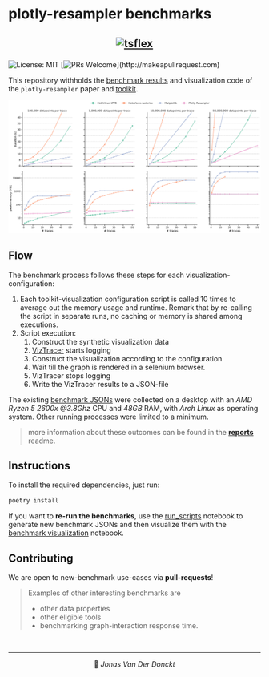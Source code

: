 # plotly-resampler benchmarks

## <p align="center"> <a href="https://predict-idlab.github.io/plotly-resampler/"><img alt="tsflex" src="https://raw.githubusercontent.com/predict-idlab/plotly-resampler/main/docs/sphinx/_static/logo.png" height="100"></a></p>

![License: MIT](https://img.shields.io/badge/License-MIT-blue.svg?color=black)
[![PRs Welcome](https://img.shields.io/badge/PRs-welcome-brightgreen.svg?)](http://makeapullrequest.com) 

This repository withholds the [benchmark results](reports/benchmark_fig.png) and visualization code of the `plotly-resampler` paper and [toolkit](https://github.com/predict-idlab/plotly-resampler).

![bencmark_result](reports/benchmark_fig.png)


## Flow

The benchmark process follows these steps for each visualization-configuration:

1. Each toolkit-visualization configuration script is called 10 times to average out the memory usage and runtime. Remark that by re-calling the script in separate runs, no caching or memory is shared among executions.
2. Script execution:
   1. Construct the synthetic visualization data
   2. [VizTracer](https://github.com/gaogaotiantian/viztracer) starts logging
   3. Construct the visualization according to the configuration
   4. Wait till the graph is rendered in a selenium browser.
   5. VizTracer stops logging
   6. Write the VizTracer results to a JSON-file

The existing [benchmark JSONs](code/benchmark_jsons/) were collected on a desktop with an *AMD Ryzen 5 2600x @3.8Ghz* CPU and *48GB* RAM, with *Arch Linux* as operating system. Other running processes were limited to a minimum.

> more information about these outcomes can be found in the [**reports**](reports/README.md) readme.

## Instructions

To install the required dependencies, just run:

```bash
poetry install
```

If you want to **re-run the benchmarks**, use the [run_scripts](code/run_scripts.ipynb) notebook to generate new benchmark JSONs and then visualize them with the [benchmark visualization](code/benchmark_visualizations.ipynb) notebook.

## Contributing

We are open to new-benchmark use-cases via **pull-requests**!<br>

> Examples of other interesting benchmarks are
>  * other data properties
>  * other eligible tools
>  * benchmarking graph-interaction response time.

<br>

---
<p align="center">
👤 <i>Jonas Van Der Donckt</i>
</p>
